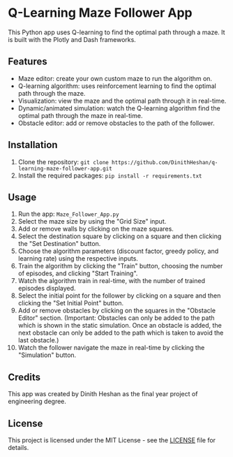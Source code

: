 <!DOCTYPE html>
<html>
<head>
</head>
<body>
  <h1>Q-Learning Maze Follower App</h1>
  <p>This Python app uses Q-learning to find the optimal path through a maze. It is built with the Plotly and Dash frameworks.</p>

  <h2>Features</h2>
  <ul>
    <li>Maze editor: create your own custom maze to run the algorithm on.</li>
    <li>Q-learning algorithm: uses reinforcement learning to find the optimal path through the maze.</li>
    <li>Visualization: view the maze and the optimal path through it in real-time.</li>
    <li>Dynamic/animated simulation: watch the Q-learning algorithm find the optimal path through the maze in real-time.</li>
    <li>Obstacle editor: add or remove obstacles to the path of the follower.</li>
  </ul>

  <h2>Installation</h2>
  <ol>
    <li>Clone the repository: <code>git clone https://github.com/DinithHeshan/q-learning-maze-follower-app.git</code></li>
    <li>Install the required packages: <code>pip install -r requirements.txt</code></li>
  </ol>

  <h2>Usage</h2>
  <ol>
    <li>Run the app: <code>Maze_Follower_App.py</code></li>
    <li>Select the maze size by using the "Grid Size" input.</li>
    <li>Add or remove walls by clicking on the maze squares.</li>
    <li>Select the destination square by clicking on a square and then clicking the "Set Destination" button.</li>
    <li>Choose the algorithm parameters (discount factor, greedy policy, and learning rate) using the respective inputs.</li>
    <li>Train the algorithm by clicking the "Train" button, choosing the number of episodes, and clicking "Start Training".</li>
    <li>Watch the algorithm train in real-time, with the number of trained episodes displayed.</li>
    <li>Select the initial point for the follower by clicking on a square and then clicking the "Set Initial Point" button.</li>
    <li>Add or remove obstacles by clicking on the squares in the "Obstacle Editor" section. (Important: Obstacles can only be added to the path which is shown in the static simulation. Once an obstacle is added, the next obstacle can only be added to the path which is taken to avoid the last obstacle.)</li>
    <li>Watch the follower navigate the maze in real-time by clicking the "Simulation" button.</li>
  </ol>

  <h2>Credits</h2>
  <p>This app was created by Dinith Heshan as the final year project of engineering degree.</p>

  <h2>License</h2>
  <p>This project is licensed under the MIT License - see the <a href="https://github.com/DinithHeshan/q-learning-maze-follower-app/blob/master/LICENCE">LICENSE</a> file for details.</p>
</body>
</html>

